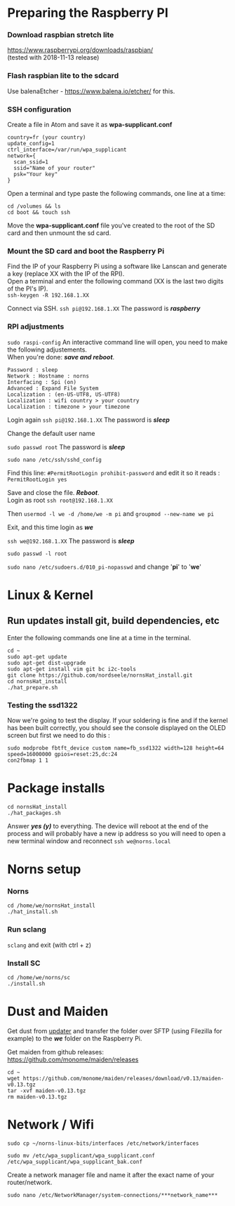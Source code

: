 # Preparing the Raspberry PI

### Download raspbian stretch lite
https://www.raspberrypi.org/downloads/raspbian/  
(tested with 2018-11-13 release)

### Flash raspbian lite to the sdcard
Use balenaEtcher - https://www.balena.io/etcher/ for this.

### SSH configuration

 Create a file in Atom and save it as **wpa-supplicant.conf**

    country=fr (your country)
    update_config=1
    ctrl_interface=/var/run/wpa_supplicant
    network={
      scan_ssid=1
      ssid="Name of your router"
      psk="Your key"
    }

Open a terminal and type paste the following commands, one line at a time:

    cd /volumes && ls
    cd boot && touch ssh

Move the **wpa-supplicant.conf** file you've created to the root of the SD card and then unmount the sd card.

### Mount the SD card and boot the Raspberry Pi

Find the IP of your Raspberry Pi using a software like Lanscan and
   generate a key (replace XX with the IP of the RPI).  
Open a terminal and enter the following command (XX is the last two digits of the PI's IP).  
`ssh-keygen -R 192.168.1.XX`

Connect via SSH. `ssh pi@192.168.1.XX` The password is ***raspberry***

### RPI adjustments

`sudo raspi-config`
An interactive command line will open, you need to make the following adjustements.  
When you're done: ***save and reboot***.

	Password : sleep
	Network : Hostname : norns
	Interfacing : Spi (on)  
	Advanced : Expand File System  
	Localization : (en-US-UTF8, US-UTF8)    
	Localization : wifi country > your country  
	Localization : timezone > your timezone

Login again `ssh pi@192.168.1.XX` The password is ***sleep***

Change the default user name

  `sudo passwd root` The password is ***sleep***

  `sudo nano /etc/ssh/sshd_config`

Find this line: `#PermitRootLogin prohibit-password` and edit it so it
    reads : `PermitRootLogin yes`

 Save and close the file. ***Reboot***.  
 Login as root `ssh root@192.168.1.XX`


Then `usermod -l we -d /home/we -m pi`  and `groupmod --new-name we pi`

Exit, and this time login as ***we***  

`ssh we@192.168.1.XX` The password is ***sleep***

`sudo passwd -l root`

`sudo nano /etc/sudoers.d/010_pi-nopasswd`  and change '**pi**' to '**we**'


# Linux & Kernel

## Run updates install git, build dependencies, etc
Enter the following commands one line at a time in the terminal.

    cd ~
	sudo apt-get update
    sudo apt-get dist-upgrade
    sudo apt-get install vim git bc i2c-tools
    git clone https://github.com/nordseele/nornsHat_install.git
    cd nornsHat_install
    ./hat_prepare.sh


### Testing the ssd1322
Now we're going to test the display. If your soldering is fine and if the kernel has been built correctly, you should see the console displayed on the OLED screen but first we need to do this :

    sudo modprobe fbtft_device custom name=fb_ssd1322 width=128 height=64 speed=16000000 gpios=reset:25,dc:24
    con2fbmap 1 1

# Package installs


    cd nornsHat_install
    ./hat_packages.sh

Answer ***yes (y)*** to everything. The device will reboot at the end of the process and will probably have a new ip address so you will need to open a new terminal window and reconnect `ssh we@norns.local`

# Norns setup

### Norns

    cd /home/we/nornsHat_install
    ./hat_install.sh

### Run sclang   
   `sclang`  and exit (with ctrl + z)

### Install SC
    cd /home/we/norns/sc
    ./install.sh


# Dust and Maiden

Get dust from [updater](https://monome.nyc3.digitaloceanspaces.com/norns190405.tgz) and transfer the folder over SFTP (using Filezilla for example) to the ***we*** folder on the Raspberry Pi.


Get maiden from github releases:
https://github.com/monome/maiden/releases

```
cd ~
wget https://github.com/monome/maiden/releases/download/v0.13/maiden-v0.13.tgz
tar -xvf maiden-v0.13.tgz
rm maiden-v0.13.tgz
```

# Network / Wifi

```
sudo cp ~/norns-linux-bits/interfaces /etc/network/interfaces
```

```
sudo mv /etc/wpa_supplicant/wpa_supplicant.conf /etc/wpa_supplicant/wpa_supplicant_bak.conf
```

Create a network manager file and name it after the exact name of your router/network.

    sudo nano /etc/NetworkManager/system-connections/***network_name***
